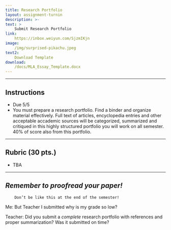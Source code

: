 ```yaml
---
title: Research Portfolio
layout: assignment-turnin
description: >-
text: >
    Submit Research Portfolio
link: 
    https://inbox.weiyun.com/SjzmIKjn
image: 
    /img/surprised-pikachu.jpeg
text2:
    Download Template
download:
    /docs/MLA_Essay_Template.docx
---
```

---
## Instructions
- Due 5/5
- You must prepare a research portfolio. Find a binder and organize material effectively. Full text of articles, encyclopedia entries and other acceptable accademic sources will be categorized, summarized and critiqued in this highly structured portfolio you will work on all semester. 40% of score also from this portfolio.

---
## Rubric (30 pts.)
- TBA
---

## ***Remember to proofread your paper!***

        Don’t be like this at the end of the semester!

Me: But Teacher I submitted why is my grade so low?

Teacher: Did you submit a *complete* research portfolio with references and proper summarization? Was it submitted on time?

